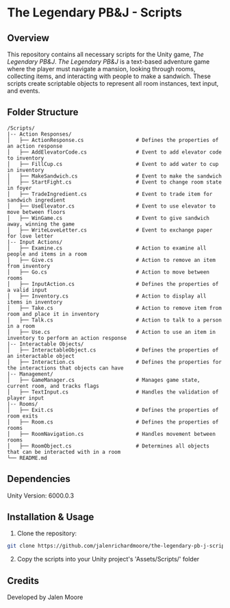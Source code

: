 # **The Legendary PB&J - Scripts**

## **Overview**
This repository contains all necessary scripts for the Unity game, *The Legendary PB&J*. *The Legendary PB&J* is a text-based adventure game where the player must navigate a mansion, looking through rooms, collecting items, and interacting with people to make a sandwich. These scripts create scriptable objects to represent all room instances, text input, and events.

## **Folder Structure**
```plaintext
/Scripts/
|-- Action Responses/
│   ├── ActionResponse.cs                 # Defines the properties of an action response
│   ├── AddElevatorCode.cs                # Event to add elevator code to inventory
│   ├── FillCup.cs                        # Event to add water to cup in inventory
│   ├── MakeSandwich.cs                   # Event to make the sandwich
│   ├── StartFight.cs                     # Event to change room state in foyer
│   ├── TradeIngredient.cs                # Event to trade item for sandwich ingredient
│   ├── UseElevator.cs                    # Event to use elevator to move between floors
│   ├── WinGame.cs                        # Event to give sandwich away, winning the game
│   ├── WriteLoveLetter.cs                # Event to exchange paper for love letter
|-- Input Actions/
│   ├── Examine.cs                        # Action to examine all people and items in a room
│   ├── Give.cs                           # Action to remove an item from inventory
│   ├── Go.cs                             # Action to move between rooms
│   ├── InputAction.cs                    # Defines the properties of a valid input
│   ├── Inventory.cs                      # Action to display all items in inventory
│   ├── Take.cs                           # Action to remove item from room and place it in inventory
│   ├── Talk.cs                           # Action to talk to a person in a room
│   ├── Use.cs                            # Action to use an item in inventory to perform an action response
|-- Interactable Objects/
│   ├── InteractableObject.cs             # Defines the properties of an interactable object
│   ├── Interaction.cs                    # Defines the properties for the interactions that objects can have
|-- Management/
│   ├── GameManager.cs                    # Manages game state, current room, and tracks flags
│   ├── TextInput.cs                      # Handles the validation of player input
|-- Rooms/
│   ├── Exit.cs                           # Defines the properties of room exits
│   ├── Room.cs                           # Defines the properties of rooms
│   ├── RoomNavigation.cs                 # Handles movement between rooms
│   ├── RoomObject.cs                     # Determines all objects that can be interacted with in a room
└── README.md
```

## **Dependencies**
Unity Version: 6000.0.3

## **Installation & Usage**
1. Clone the repository:
```sh
git clone https://github.com/jalenrichardmoore/the-legendary-pb-j-scripts.git
```

2. Copy the scripts into your Unity project's 'Assets/Scripts/' folder
   
## **Credits**
Developed by Jalen Moore
